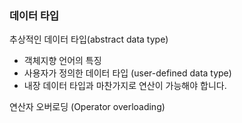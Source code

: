 ### 데이터 타입

추상적인 데이터 타입(abstract data type)
* 객체지향 언어의 특징
* 사용자가 정의한 데이터 타입 (user-defined data type)
* 내장 데이터 타입과 마찬가지로 연산이 가능해야 합니다.



연산자 오버로딩 (Operator overloading)
